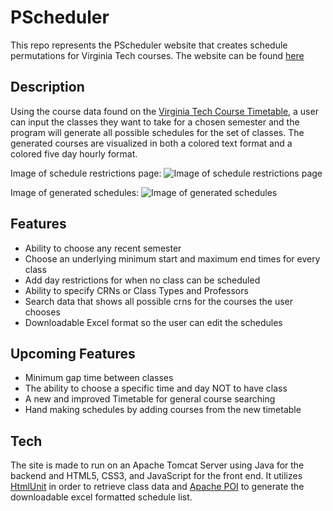 # PScheduler

This repo represents the PScheduler website that creates schedule permutations for Virginia Tech courses.
The website can be found [here](http://pscheduler.com/)

## Description

Using the course data found on the [Virginia Tech Course Timetable](https://banweb.banner.vt.edu/ssb/prod/HZSKVTSC.P_DispRequest), a user can input the classes they want to take for a chosen semester and the program will generate all possible schedules for the set of classes. The generated courses are visualized in both a colored text format and a colored five day hourly format.

Image of schedule restrictions page:
![Image of schedule restrictions page](http://i.imgur.com/oQIaa6K.png)

Image of generated schedules:
![Image of generated schedules](http://i.imgur.com/ovfwhSa.png)

## Features

* Ability to choose any recent semester
* Choose an underlying minimum start and maximum end times for every class
* Add day restrictions for when no class can be scheduled
* Ability to specify CRNs or Class Types and Professors
* Search data that shows all possible crns for the courses the user chooses
* Downloadable Excel format so the user can edit the schedules

## Upcoming Features

* Minimum gap time between classes
* The ability to choose a specific time and day NOT to have class
* A new and improved Timetable for general course searching
* Hand making schedules by adding courses from the new timetable

## Tech

The site is made to run on an Apache Tomcat Server using Java for the backend and HTML5, CSS3, and JavaScript for the front end.
It utilizes [HtmlUnit](http://htmlunit.sourceforge.net/) in order to retrieve class data and [Apache POI](https://poi.apache.org/) to generate the downloadable excel formatted schedule list.

